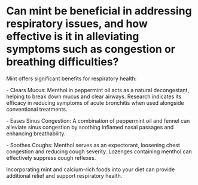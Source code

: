 # Can mint be beneficial in addressing respiratory issues, and how effective is it in alleviating symptoms such as congestion or breathing difficulties?

Mint offers significant benefits for respiratory health:

\- Clears Mucus: Menthol in peppermint oil acts as a natural decongestant, helping to break down mucus and clear airways. Research indicates its efficacy in reducing symptoms of acute bronchitis when used alongside conventional treatments.

\- Eases Sinus Congestion: A combination of peppermint oil and fennel can alleviate sinus congestion by soothing inflamed nasal passages and enhancing breathability.

\- Soothes Coughs: Menthol serves as an expectorant, loosening chest congestion and reducing cough severity. Lozenges containing menthol can effectively suppress cough reflexes.

Incorporating mint and calcium-rich foods into your diet can provide additional relief and support respiratory health.